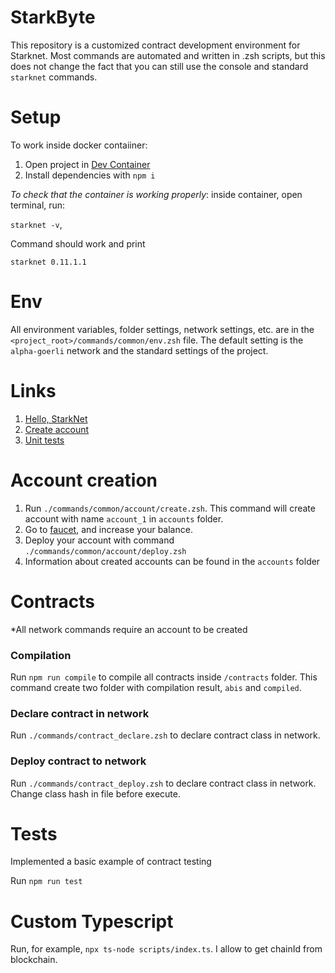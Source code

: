 # StarkByte
This repository is a customized contract development environment for Starknet. Most commands are automated and written in .zsh scripts, but this does not change the fact that you can still use the console and standard `starknet` commands.

# Setup
To work inside docker contaiiner:
1. Open project in <a href="https://code.visualstudio.com/docs/devcontainers/tutorial">Dev Container</a> 
2. Install dependencies with `npm i`

<i>To check that the container is working properly</i>: inside container, open terminal, run:

 `starknet -v`, 

Command should work and print

`starknet 0.11.1.1`

# Env
All environment variables, folder settings, network settings, etc. are in the `<project_root>/commands/common/env.zsh` file. The default setting is the `alpha-goerli` network and the standard settings of the project.

# Links
1. <a href="https://www.cairo-lang.org/docs/hello_starknet/index.html">Hello, StarkNet</a>
2. <a href="https://www.cairo-lang.org/docs/hello_starknet/account_setup.html#creating-an-account">Create account</a>
2. <a href="https://www.cairo-lang.org/docs/hello_starknet/unit_tests.html">Unit tests</a>


# Account creation
1. Run `./commands/common/account/create.zsh`. This command will create account with name `account_1` in `accounts` folder.
2. Go to <a href="https://faucet.goerli.starknet.io/">faucet</a>, and increase your balance.
3. Deploy your account with command `./commands/common/account/deploy.zsh`
4. Information about created accounts can be found in the `accounts` folder

# Contracts
*All network commands require an account to be created
### Compilation
Run `npm run compile` to compile all contracts inside `/contracts` folder. This command create two folder with compilation result, `abis` and `compiled`.
### Declare contract in network
Run `./commands/contract_declare.zsh` to declare contract class in network.
### Deploy contract to network
Run `./commands/contract_deploy.zsh` to declare contract class in network. Change class hash in file before execute.

# Tests
Implemented a basic example of contract testing

Run `npm run test`

# Custom Typescript
Run, for example, `npx ts-node scripts/index.ts`. I allow to get chainId from blockchain.

